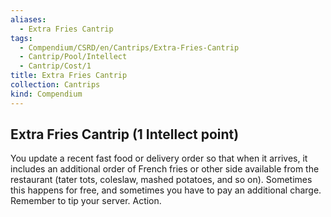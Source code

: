 ```yaml
---
aliases:
  - Extra Fries Cantrip
tags:
  - Compendium/CSRD/en/Cantrips/Extra-Fries-Cantrip
  - Cantrip/Pool/Intellect
  - Cantrip/Cost/1
title: Extra Fries Cantrip
collection: Cantrips
kind: Compendium
---
```

## Extra Fries Cantrip  (1 Intellect point)
You update a recent fast food or delivery order so that when it arrives, it includes an additional order of French fries or other side available from the restaurant (tater tots, coleslaw, mashed potatoes, and so on). Sometimes this happens for free, and sometimes you have to pay an additional charge. Remember to tip your server. Action.

